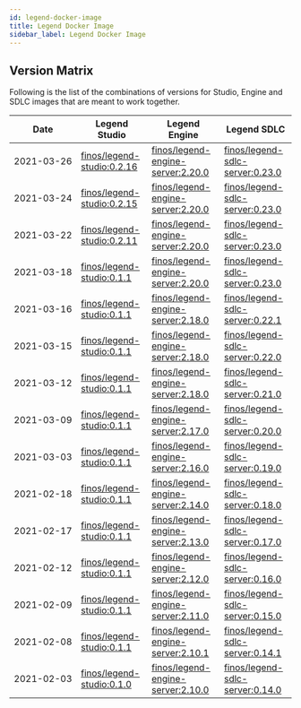 ```yaml
---
id: legend-docker-image
title: Legend Docker Image
sidebar_label: Legend Docker Image
---
```


## Version Matrix

Following is the list of the combinations of versions for Studio, Engine and SDLC images that are meant to work together.

| Date                    | Legend Studio                                                                                                                                                                       | Legend Engine                                                                                                                                                                                       | Legend SDLC                                                                                                                                                                                     |
| ----------------------- | ----------------------------------------------------------------------------------------------------------------------------------------------------------------------------------- | --------------------------------------------------------------------------------------------------------------------------------------------------------------------------------------------------- | ----------------------------------------------------------------------------------------------------------------------------------------------------------------------------------------------- |
| <nobr>2021-03-26</nobr> | [finos/legend-studio:0.2.16](https://hub.docker.com/layers/finos/legend-studio/0.2.16/images/sha256-201e584d263fad404cffdd7013657b5a27374b03a92c1215fbb9e26974af6eeb?context=explore) | [finos/legend-engine-server:2.20.0](https://hub.docker.com/layers/finos/legend-engine-server/2.20.0/images/sha256-e373e70ef1e442e724efc6c84fda92a9efb3888d39c912c65e74800aabc124e2?context=explore) | [finos/legend-sdlc-server:0.23.0](https://hub.docker.com/layers/finos/legend-sdlc-server/0.23.0/images/sha256-7ab0c476e37d4cf0fe2c7d9d21194102a715db6ef686c1632eeaa9a68c847027?context=explore) |
| <nobr>2021-03-24</nobr> | [finos/legend-studio:0.2.15](https://hub.docker.com/layers/finos/legend-studio/0.2.15/images/sha256-15fd824a426a03d70197a5e9b1d8296d9d96166ccd867698fc4b196aa2f1a2e4?context=explore) | [finos/legend-engine-server:2.20.0](https://hub.docker.com/layers/finos/legend-engine-server/2.20.0/images/sha256-e373e70ef1e442e724efc6c84fda92a9efb3888d39c912c65e74800aabc124e2?context=explore) | [finos/legend-sdlc-server:0.23.0](https://hub.docker.com/layers/finos/legend-sdlc-server/0.23.0/images/sha256-7ab0c476e37d4cf0fe2c7d9d21194102a715db6ef686c1632eeaa9a68c847027?context=explore) |
| <nobr>2021-03-22</nobr> | [finos/legend-studio:0.2.11](https://hub.docker.com/layers/finos/legend-studio/0.2.11/images/sha256-213b93d7696ee904af31756bbf1239baadc32e889ee742f9a2f50422779f40dc?context=explore) | [finos/legend-engine-server:2.20.0](https://hub.docker.com/layers/finos/legend-engine-server/2.20.0/images/sha256-e373e70ef1e442e724efc6c84fda92a9efb3888d39c912c65e74800aabc124e2?context=explore) | [finos/legend-sdlc-server:0.23.0](https://hub.docker.com/layers/finos/legend-sdlc-server/0.23.0/images/sha256-7ab0c476e37d4cf0fe2c7d9d21194102a715db6ef686c1632eeaa9a68c847027?context=explore) |
| <nobr>2021-03-18</nobr> | [finos/legend-studio:0.1.1](https://hub.docker.com/layers/finos/legend-studio/0.1.1/images/sha256-b7090cb9b39da22e9d1aab62a2d3a63a218979ef524b1403f2f8fbbdbcd5e722?context=explore) | [finos/legend-engine-server:2.20.0](https://hub.docker.com/layers/finos/legend-engine-server/2.20.0/images/sha256-e373e70ef1e442e724efc6c84fda92a9efb3888d39c912c65e74800aabc124e2?context=explore) | [finos/legend-sdlc-server:0.23.0](https://hub.docker.com/layers/finos/legend-sdlc-server/0.23.0/images/sha256-7ab0c476e37d4cf0fe2c7d9d21194102a715db6ef686c1632eeaa9a68c847027?context=explore) |
| <nobr>2021-03-16</nobr> | [finos/legend-studio:0.1.1](https://hub.docker.com/layers/finos/legend-studio/0.1.1/images/sha256-b7090cb9b39da22e9d1aab62a2d3a63a218979ef524b1403f2f8fbbdbcd5e722?context=explore) | [finos/legend-engine-server:2.18.0](https://hub.docker.com/layers/finos/legend-engine-server/2.18.0/images/sha256-e875bac719ba25608d12c5c9f67bd453db7c73e525dd8741ccc1098332b12ba7?context=explore) | [finos/legend-sdlc-server:0.22.1](https://hub.docker.com/layers/finos/legend-sdlc-server/0.22.1/images/sha256-745edccff89f52b769507d1698b47dad1e1855ca90636eec6617af0608246a09?context=explore) |
| <nobr>2021-03-15</nobr> | [finos/legend-studio:0.1.1](https://hub.docker.com/layers/finos/legend-studio/0.1.1/images/sha256-b7090cb9b39da22e9d1aab62a2d3a63a218979ef524b1403f2f8fbbdbcd5e722?context=explore) | [finos/legend-engine-server:2.18.0](https://hub.docker.com/layers/finos/legend-engine-server/2.18.0/images/sha256-e875bac719ba25608d12c5c9f67bd453db7c73e525dd8741ccc1098332b12ba7?context=explore) | [finos/legend-sdlc-server:0.22.0](https://hub.docker.com/layers/finos/legend-sdlc-server/0.22.0/images/sha256-4bc63a8cc95c17b83a3378d3f194b30207064f5f5227a730798cbe9c9d87a038?context=explore) |
| <nobr>2021-03-12</nobr> | [finos/legend-studio:0.1.1](https://hub.docker.com/layers/finos/legend-studio/0.1.1/images/sha256-b7090cb9b39da22e9d1aab62a2d3a63a218979ef524b1403f2f8fbbdbcd5e722?context=explore) | [finos/legend-engine-server:2.18.0](https://hub.docker.com/layers/finos/legend-engine-server/2.18.0/images/sha256-e875bac719ba25608d12c5c9f67bd453db7c73e525dd8741ccc1098332b12ba7?context=explore) | [finos/legend-sdlc-server:0.21.0](https://hub.docker.com/layers/finos/legend-sdlc-server/0.21.0/images/sha256-0b114610c5fd161e05fce7b6b09291d3bb425b0281aa496f7df59c6a82bf5e0c?context=explore) |
| <nobr>2021-03-09</nobr> | [finos/legend-studio:0.1.1](https://hub.docker.com/layers/finos/legend-studio/0.1.1/images/sha256-b7090cb9b39da22e9d1aab62a2d3a63a218979ef524b1403f2f8fbbdbcd5e722?context=explore) | [finos/legend-engine-server:2.17.0](https://hub.docker.com/layers/finos/legend-engine-server/2.17.0/images/sha256-c5905c71f1b917204c640a8d0571ee61173a5bfbe3a2fe39d0431453adae6888?context=explore) | [finos/legend-sdlc-server:0.20.0](https://hub.docker.com/layers/finos/legend-sdlc-server/0.20.0/images/sha256-0ca348d68d834efb9cb8ebc69528e306df52eb02574ad73c0f76b71801eab3d7?context=explore) |
| <nobr>2021-03-03</nobr> | [finos/legend-studio:0.1.1](https://hub.docker.com/layers/finos/legend-studio/0.1.1/images/sha256-b7090cb9b39da22e9d1aab62a2d3a63a218979ef524b1403f2f8fbbdbcd5e722?context=explore) | [finos/legend-engine-server:2.16.0](https://hub.docker.com/layers/finos/legend-engine-server/2.16.0/images/sha256-e34b1619680cdf0d4b5c25e12c137b154c6d497795d1c6772df411ddb29013f6?context=explore) | [finos/legend-sdlc-server:0.19.0](https://hub.docker.com/layers/finos/legend-sdlc-server/0.19.0/images/sha256-69ed4f060588f80d1e56c417c6c3f3dd07987604b65babcc60d566180395a02f?context=explore) |
| <nobr>2021-02-18</nobr> | [finos/legend-studio:0.1.1](https://hub.docker.com/layers/finos/legend-studio/0.1.1/images/sha256-b7090cb9b39da22e9d1aab62a2d3a63a218979ef524b1403f2f8fbbdbcd5e722?context=explore) | [finos/legend-engine-server:2.14.0](https://hub.docker.com/layers/finos/legend-engine-server/2.14.0/images/sha256-1ebb7fd3ea94317489e7590a9c0960d9c69656b1b2b00a8f2019011088840b3b?context=explore) | [finos/legend-sdlc-server:0.18.0](https://hub.docker.com/layers/finos/legend-sdlc-server/0.18.0/images/sha256-02e0c30c5dcb1b2ecbdaba84d408731cb074e02f027b44fc52ac857901d8dc6e?context=explore) |
| <nobr>2021-02-17</nobr> | [finos/legend-studio:0.1.1](https://hub.docker.com/layers/finos/legend-studio/0.1.1/images/sha256-b7090cb9b39da22e9d1aab62a2d3a63a218979ef524b1403f2f8fbbdbcd5e722?context=explore) | [finos/legend-engine-server:2.13.0](https://hub.docker.com/layers/finos/legend-engine-server/2.13.0/images/sha256-c2703609d0de4e04890b447487f17023c0e6d8740925c2910fc36163649ad853?context=explore) | [finos/legend-sdlc-server:0.17.0](https://hub.docker.com/layers/finos/legend-sdlc-server/0.17.0/images/sha256-48b1baab8511750f199dfcfed99901fd8fd9fb3c77d99ccf7a60b9dfa351b85e?context=explore) |
| <nobr>2021-02-12</nobr> | [finos/legend-studio:0.1.1](https://hub.docker.com/layers/finos/legend-studio/0.1.1/images/sha256-b7090cb9b39da22e9d1aab62a2d3a63a218979ef524b1403f2f8fbbdbcd5e722?context=explore) | [finos/legend-engine-server:2.12.0](https://hub.docker.com/layers/finos/legend-engine-server/2.12.0/images/sha256-5299034766e30bb957465c5f6309e590c46a67cac64cc060071ab6de8cb6412b?context=explore) | [finos/legend-sdlc-server:0.16.0](https://hub.docker.com/layers/finos/legend-sdlc-server/0.16.0/images/sha256-96034af67ca8caad96f81d5e04b4bae5c095a641a65df19d2365c0d6ed656e76?context=explore) |
| <nobr>2021-02-09</nobr> | [finos/legend-studio:0.1.1](https://hub.docker.com/layers/finos/legend-studio/0.1.1/images/sha256-b7090cb9b39da22e9d1aab62a2d3a63a218979ef524b1403f2f8fbbdbcd5e722?context=explore) | [finos/legend-engine-server:2.11.0](https://hub.docker.com/layers/finos/legend-engine-server/2.11.0/images/sha256-d5ac1b2c0346d85c024566b7cae6b85b8b7fa81767468f458c18e46afd17b3f5?context=explore) | [finos/legend-sdlc-server:0.15.0](https://hub.docker.com/layers/finos/legend-sdlc-server/0.15.0/images/sha256-7cff85cbb679823c7ddb9a7d50860d1369006ef15d83e58a49cbac165156ce89?context=explore) |
| <nobr>2021-02-08</nobr> | [finos/legend-studio:0.1.1](https://hub.docker.com/layers/finos/legend-studio/0.1.1/images/sha256-b7090cb9b39da22e9d1aab62a2d3a63a218979ef524b1403f2f8fbbdbcd5e722?context=explore) | [finos/legend-engine-server:2.10.1](https://hub.docker.com/layers/finos/legend-engine-server/2.10.1/images/sha256-9c54527974e3be9fbdadd3ea6919cc2a5ff4ffaa789ccf789d4a6b188917b3a5?context=explore) | [finos/legend-sdlc-server:0.14.1](https://hub.docker.com/layers/finos/legend-sdlc-server/0.14.1/images/sha256-16b6d58d246f2d9e8b92293fbd2ffb76988aea2a558a943d68b8a587ea89a9f1?context=explore) |
| <nobr>2021-02-03</nobr> | [finos/legend-studio:0.1.0](https://hub.docker.com/layers/finos/legend-studio/0.1.0/images/sha256-52b523c3f59469dc6c15ee6ec0fe550610fdb49ce568334dd53c9e33f7d00afb?context=explore) | [finos/legend-engine-server:2.10.0](https://hub.docker.com/layers/finos/legend-engine-server/2.10.0/images/sha256-d49d13e000e9ed5bed2310bf9e3599b50ceb48db199dc6836b609173d0b0757f?context=explore) | [finos/legend-sdlc-server:0.14.0](https://hub.docker.com/layers/finos/legend-sdlc-server/0.14.0/images/sha256-79d240d17a7d812c3508e2d5f18149c991d9a248d69f387cb6667bff333c8f70?context=explore) |
